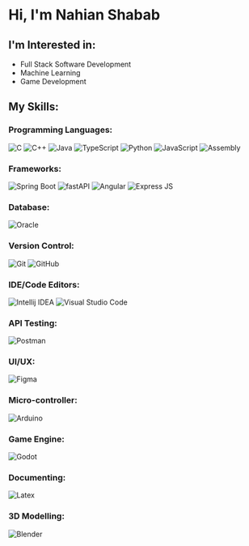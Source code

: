 <!-- ## Languages
![C++](https://img.shields.io/badge/-C++-000000?style=flat&logo=c%2B%2B)
![Java](https://img.shields.io/badge/-Java-000000?style=flat&logo=java)
![Python](https://img.shields.io/badge/-Python-000000?style=flat&logo=python)
![JavaScript](https://img.shields.io/badge/-JavaScript-000000?style=flat&logo=javascript)
![SQL](https://img.shields.io/badge/-SQL-000000?style=flat&logo=mysql)

![GitHub stats](https://github-readme-stats.vercel.app/api?username=NahianShabab&show_icons=true&theme=tokyonight)
![Top Langs](https://github-readme-stats.vercel.app/api/top-langs/?username=NahianShabab&layout=compact&langs_count=7)   -->

# Hi, I'm Nahian Shabab

## I'm Interested in:

- Full Stack Software Development
- Machine Learning
- Game Development

## My Skills:

### Programming Languages:
![C](https://img.shields.io/badge/-C-00599C?logo=c&logoColor=white) ![C++](https://img.shields.io/badge/-C++-darkgreen?logo=c%2B%2B&logoColor=white) ![Java](https://img.shields.io/badge/-Java-ed1c16?logo=java&logoColor=white) ![TypeScript](https://img.shields.io/badge/-TypeScript-000000?logo=typescript&logoColor=white) ![Python](https://img.shields.io/badge/-Python-purple?logo=python&logoColor=white) ![JavaScript](https://img.shields.io/badge/-JavaScript-F7DF1E?logo=javascript&logoColor=black) ![Assembly](https://img.shields.io/badge/-Assembly-blue?logo=intel&logoColor=black)

### Frameworks:

![Spring Boot](https://img.shields.io/badge/-Spring%20Boot-6DB33F?logo=spring&logoColor=white) 
![fastAPI](https://img.shields.io/badge/-fast%20API-teal?logo=fastapi&logoColor=white)
![Angular](https://img.shields.io/badge/-Angular-DD0031?logo=angular&logoColor=white) ![Express JS](https://img.shields.io/badge/-Express%20JS-000000?logo=express&logoColor=white)

### Database:
![Oracle](https://img.shields.io/badge/-Oracle%20PL/SQL-white?logo=oracle&logoColor=red)

### Version Control:
![Git](https://img.shields.io/badge/-Git-F05032?logo=git&logoColor=white) ![GitHub](https://img.shields.io/badge/-GitHub-181717?logo=github&logoColor=white)

### IDE/Code Editors:
![Intellij IDEA](https://img.shields.io/badge/-Intellij%20IDEA-524f81?logo=intellij-idea&logoColor=white) ![Visual Studio Code](https://img.shields.io/badge/-VS%20Code-007ACC?logo=visual-studio-code&logoColor=white)

### API Testing:
![Postman](https://img.shields.io/badge/-Postman-orange?logo=postman&logoColor=white)

### UI/UX:
![Figma](https://img.shields.io/badge/-Figma-green?logo=figma&logoColor=black)



### Micro-controller:
![Arduino](https://img.shields.io/badge/-Arduino-00979D?logo=arduino&logoColor=white)

### Game Engine:
![Godot](https://img.shields.io/badge/-Godot-478CBF?logo=godot-engine&logoColor=white)

### Documenting:
![Latex](https://img.shields.io/badge/-LaTeX-008080?logo=latex&logoColor=white)

### 3D Modelling:
![Blender](https://img.shields.io/badge/-Blender-F5792A?logo=blender&logoColor=white)






